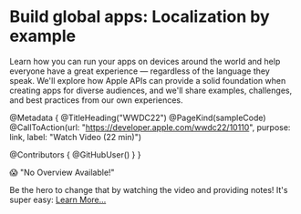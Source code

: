 # Build global apps: Localization by example

Learn how you can run your apps on devices around the world and help everyone have a great experience — regardless of the language they speak. We'll explore how Apple APIs can provide a solid foundation when creating apps for diverse audiences, and we'll share examples, challenges, and best practices from our own experiences.

@Metadata {
   @TitleHeading("WWDC22")
   @PageKind(sampleCode)
   @CallToAction(url: "https://developer.apple.com/wwdc22/10110", purpose: link, label: "Watch Video (22 min)")

   @Contributors {
      @GitHubUser(<replace this with your GitHub handle>)
   }
}

😱 "No Overview Available!"

Be the hero to change that by watching the video and providing notes! It's super easy:
 [Learn More…](https://wwdcnotes.github.io/WWDCNotes/documentation/wwdcnotes/contributing)
